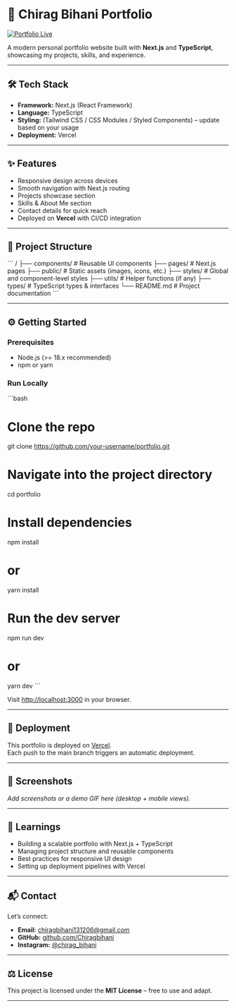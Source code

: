 # 🚀 Chirag Bihani Portfolio

[![Portfolio Live](https://img.shields.io/badge/Visit-Portfolio-blue)](https://chirag-bihani.vercel.app)

A modern personal portfolio website built with **Next.js** and **TypeScript**, showcasing my projects, skills, and experience.  

---

## 🛠 Tech Stack

- **Framework:** Next.js (React Framework)  
- **Language:** TypeScript  
- **Styling:** (Tailwind CSS / CSS Modules / Styled Components) – update based on your usage  
- **Deployment:** Vercel  

---

## ✨ Features

- Responsive design across devices  
- Smooth navigation with Next.js routing  
- Projects showcase section  
- Skills & About Me section  
- Contact details for quick reach  
- Deployed on **Vercel** with CI/CD integration  

---

## 📂 Project Structure

\`\`\`
/
├── components/     # Reusable UI components
├── pages/          # Next.js pages
├── public/         # Static assets (images, icons, etc.)
├── styles/         # Global and component-level styles
├── utils/          # Helper functions (if any)
├── types/          # TypeScript types & interfaces
└── README.md       # Project documentation
\`\`\`

---

## ⚙️ Getting Started

### Prerequisites
- Node.js (>= 18.x recommended)  
- npm or yarn  

### Run Locally

\`\`\`bash
# Clone the repo
git clone https://github.com/your-username/portfolio.git

# Navigate into the project directory
cd portfolio

# Install dependencies
npm install
# or
yarn install

# Run the dev server
npm run dev
# or
yarn dev
\`\`\`

Visit [http://localhost:3000](http://localhost:3000) in your browser.

---

## 🚀 Deployment

This portfolio is deployed on [Vercel](https://vercel.com/).  
Each push to the main branch triggers an automatic deployment.  

---

## 📸 Screenshots

_Add screenshots or a demo GIF here (desktop + mobile views)._

---

## 🧠 Learnings

- Building a scalable portfolio with Next.js + TypeScript  
- Managing project structure and reusable components  
- Best practices for responsive UI design  
- Setting up deployment pipelines with Vercel  

---

## 📬 Contact

Let’s connect:  

- **Email:** chiragbihani131206@gmail.com  
- **GitHub:** [github.com/Chiragbihani](https://github.com/Chiragbihani)  
- **Instagram:** [@chirag_bihani](https://instagram.com/chirag_bihani)  

---

## ⚖️ License

This project is licensed under the **MIT License** – free to use and adapt.

---
